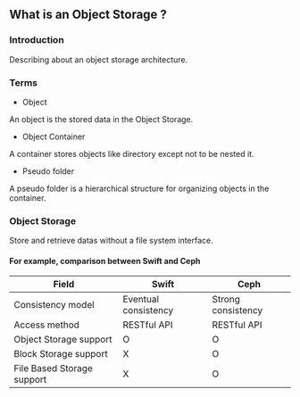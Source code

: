 ## What is an Object Storage ?

### Introduction

Describing about an object storage architecture.

### Terms

* Object

An object is the stored data in the Object Storage.

* Object Container

A container stores objects like directory except not to be nested it.

* Pseudo folder

A pseudo folder is a hierarchical structure for organizing objects in the container.

### Object Storage

Store and retrieve datas without a file system interface.

#### For example, comparison between Swift and Ceph

Field | Swift | Ceph
-|-|-
Consistency model	| Eventual consistency |Strong consistency
Access method |	RESTful API |	RESTful API
Object Storage support | 	O	 | O
Block Storage support |	X | O
File Based Storage support | X | O
